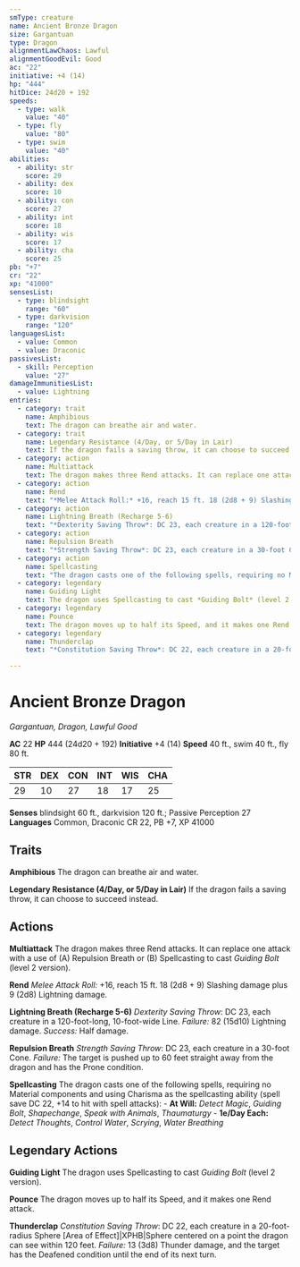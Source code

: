 ```yaml
---
smType: creature
name: Ancient Bronze Dragon
size: Gargantuan
type: Dragon
alignmentLawChaos: Lawful
alignmentGoodEvil: Good
ac: "22"
initiative: +4 (14)
hp: "444"
hitDice: 24d20 + 192
speeds:
  - type: walk
    value: "40"
  - type: fly
    value: "80"
  - type: swim
    value: "40"
abilities:
  - ability: str
    score: 29
  - ability: dex
    score: 10
  - ability: con
    score: 27
  - ability: int
    score: 18
  - ability: wis
    score: 17
  - ability: cha
    score: 25
pb: "+7"
cr: "22"
xp: "41000"
sensesList:
  - type: blindsight
    range: "60"
  - type: darkvision
    range: "120"
languagesList:
  - value: Common
  - value: Draconic
passivesList:
  - skill: Perception
    value: "27"
damageImmunitiesList:
  - value: Lightning
entries:
  - category: trait
    name: Amphibious
    text: The dragon can breathe air and water.
  - category: trait
    name: Legendary Resistance (4/Day, or 5/Day in Lair)
    text: If the dragon fails a saving throw, it can choose to succeed instead.
  - category: action
    name: Multiattack
    text: The dragon makes three Rend attacks. It can replace one attack with a use of (A) Repulsion Breath or (B) Spellcasting to cast *Guiding Bolt* (level 2 version).
  - category: action
    name: Rend
    text: "*Melee Attack Roll:* +16, reach 15 ft. 18 (2d8 + 9) Slashing damage plus 9 (2d8) Lightning damage."
  - category: action
    name: Lightning Breath (Recharge 5-6)
    text: "*Dexterity Saving Throw*: DC 23, each creature in a 120-foot-long, 10-foot-wide Line. *Failure:*  82 (15d10) Lightning damage. *Success:*  Half damage."
  - category: action
    name: Repulsion Breath
    text: "*Strength Saving Throw*: DC 23, each creature in a 30-foot Cone. *Failure:*  The target is pushed up to 60 feet straight away from the dragon and has the Prone condition."
  - category: action
    name: Spellcasting
    text: "The dragon casts one of the following spells, requiring no Material components and using Charisma as the spellcasting ability (spell save DC 22, +14 to hit with spell attacks): - **At Will:** *Detect Magic*, *Guiding Bolt*, *Shapechange*, *Speak with Animals*, *Thaumaturgy* - **1e/Day Each:** *Detect Thoughts*, *Control Water*, *Scrying*, *Water Breathing*"
  - category: legendary
    name: Guiding Light
    text: The dragon uses Spellcasting to cast *Guiding Bolt* (level 2 version).
  - category: legendary
    name: Pounce
    text: The dragon moves up to half its Speed, and it makes one Rend attack.
  - category: legendary
    name: Thunderclap
    text: "*Constitution Saving Throw*: DC 22, each creature in a 20-foot-radius Sphere [Area of Effect]|XPHB|Sphere centered on a point the dragon can see within 120 feet. *Failure:*  13 (3d8) Thunder damage, and the target has the Deafened condition until the end of its next turn."

---
```


# Ancient Bronze Dragon
*Gargantuan, Dragon, Lawful Good*

**AC** 22
**HP** 444 (24d20 + 192)
**Initiative** +4 (14)
**Speed** 40 ft., swim 40 ft., fly 80 ft.

| STR | DEX | CON | INT | WIS | CHA |
| --- | --- | --- | --- | --- | --- |
| 29 | 10 | 27 | 18 | 17 | 25 |

**Senses** blindsight 60 ft., darkvision 120 ft.; Passive Perception 27
**Languages** Common, Draconic
CR 22, PB +7, XP 41000

## Traits

**Amphibious**
The dragon can breathe air and water.

**Legendary Resistance (4/Day, or 5/Day in Lair)**
If the dragon fails a saving throw, it can choose to succeed instead.

## Actions

**Multiattack**
The dragon makes three Rend attacks. It can replace one attack with a use of (A) Repulsion Breath or (B) Spellcasting to cast *Guiding Bolt* (level 2 version).

**Rend**
*Melee Attack Roll:* +16, reach 15 ft. 18 (2d8 + 9) Slashing damage plus 9 (2d8) Lightning damage.

**Lightning Breath (Recharge 5-6)**
*Dexterity Saving Throw*: DC 23, each creature in a 120-foot-long, 10-foot-wide Line. *Failure:*  82 (15d10) Lightning damage. *Success:*  Half damage.

**Repulsion Breath**
*Strength Saving Throw*: DC 23, each creature in a 30-foot Cone. *Failure:*  The target is pushed up to 60 feet straight away from the dragon and has the Prone condition.

**Spellcasting**
The dragon casts one of the following spells, requiring no Material components and using Charisma as the spellcasting ability (spell save DC 22, +14 to hit with spell attacks): - **At Will:** *Detect Magic*, *Guiding Bolt*, *Shapechange*, *Speak with Animals*, *Thaumaturgy* - **1e/Day Each:** *Detect Thoughts*, *Control Water*, *Scrying*, *Water Breathing*

## Legendary Actions

**Guiding Light**
The dragon uses Spellcasting to cast *Guiding Bolt* (level 2 version).

**Pounce**
The dragon moves up to half its Speed, and it makes one Rend attack.

**Thunderclap**
*Constitution Saving Throw*: DC 22, each creature in a 20-foot-radius Sphere [Area of Effect]|XPHB|Sphere centered on a point the dragon can see within 120 feet. *Failure:*  13 (3d8) Thunder damage, and the target has the Deafened condition until the end of its next turn.
